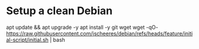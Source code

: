 # Setup a clean Debian

apt update && apt upgrade -y
apt install -y git wget
wget -qO- https://raw.githubusercontent.com/jscheeres/debian/refs/heads/feature/initial-script/initial.sh | bash


